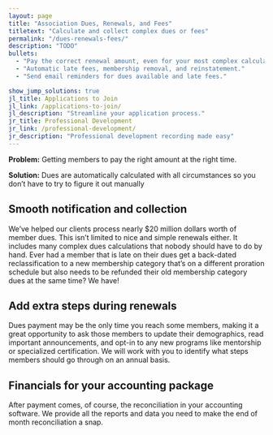 ```yaml
---
layout: page
title: "Association Dues, Renewals, and Fees"
titletext: "Calculate and collect complex dues or fees"
permalink: "/dues-renewals-fees/"
description: "TODO"
bullets:
  - "Pay the correct renewal amount, even for your most complex calculations."
  - "Automatic late fees, membership removal, and reinstatement."
  - "Send email reminders for dues available and late fees."

show_jump_solutions: true
jl_title: Applications to Join
jl_link: /applications-to-join/
jl_description: "Streamline your application process."
jr_title: Professional Development
jr_link: /professional-development/
jr_description: "Professional development recording made easy"
---
```


**Problem:** Getting members to pay the right amount at the right time.

**Solution:** Dues are automatically calculated with all circumstances so you don’t have to try to figure it out manually

## Smooth notification and collection

We’ve helped our clients process nearly $20 million dollars worth of member dues. This isn’t limited to nice and simple renewals either. It includes many complex dues calculations that nobody should have to do by hand. Ever had a member that is late on their dues get a back-dated reclassification to a new membership category that’s on a different proration schedule but also needs to be refunded their old membership category dues at the same time? We have!

## Add extra steps during renewals

Dues payment may be the only time you reach some members, making it a great opportunity to ask those members to update their demographics, read important announcements, and opt-in to any new programs like mentorship or specialized certification. We will work with you to identify what steps members should go through on an annual basis.

## Financials for your accounting package

After payment comes, of course, the reconciliation in your accounting software. We provide all the reports and data you need to make the end of month reconciliation a snap.

